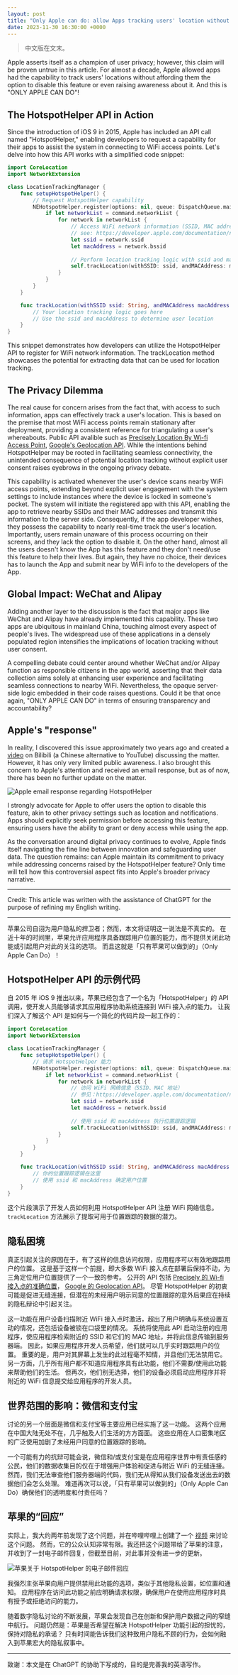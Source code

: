 ```yaml
---
layout: post
title: "Only Apple can do: allow Apps tracking users' location without consensus"
date: 2023-11-30 16:30:00 +0000
---
```


> 中文版在文末。

Apple asserts itself as a champion of user privacy; however, this claim will be proven untrue in this article.
For almost a decade, Apple allowed apps had the capability to track users' locations without affording them the option to disable this feature or even raising awareness about it.
And this is "ONLY APPLE CAN DO"!

## The HotspotHelper API in Action

Since the introduction of iOS 9 in 2015, Apple has included an API call named "HotspotHelper," enabling developers to request a capability for their apps to assist the system in connecting to WiFi access points.
Let's delve into how this API works with a simplified code snippet:

```swift
import CoreLocation
import NetworkExtension

class LocationTrackingManager {
    func setupHotspotHelper() {
        // Request HotspotHelper capability
        NEHotspotHelper.register(options: nil, queue: DispatchQueue.main) { (command) in
            if let networkList = command.networkList {
                for network in networkList {
                    // Access WiFi network information (SSID, MAC address)
                    // see: https://developer.apple.com/documentation/networkextension/nehotspotnetwork
                    let ssid = network.ssid
                    let macAddress = network.bssid
                    
                    // Perform location tracking logic with ssid and macAddress
                    self.trackLocation(withSSID: ssid, andMACAddress: macAddress)
                }
            }
        }
    }

    func trackLocation(withSSID ssid: String, andMACAddress macAddress: String) {
        // Your location tracking logic goes here
        // Use the ssid and macAddress to determine user location
    }
}
```

This snippet demonstrates how developers can utilize the HotspotHelper API to register for WiFi network information.
The trackLocation method showcases the potential for extracting data that can be used for location tracking.

## The Privacy Dilemma

The real cause for concern arises from the fact that, with access to such information, apps can effectively track a user's location.
This is based on the premise that most WiFi access points remain stationary after deployment, providing a consistent reference for triangulating a user's whereabouts.
Public API avalible such as [Precisely Location By Wi-fi Access Point](https://developer.precisely.com/apis/geolocation),
[Google's Geolocation API](https://developers.google.com/maps/documentation/geolocation/requests-geolocation).
While the intentions behind HotspotHelper may be rooted in facilitating seamless connectivity, the unintended consequence of potential location tracking without explicit user consent raises eyebrows in the ongoing privacy debate.

This capability is activated whenever the user's device scans nearby WiFi access points, extending beyond explicit user engagement with the system settings to include instances where the device is locked in someone's pocket.
The system will initiate the registered app with this API, enabling the app to retrieve nearby SSIDs and their MAC addresses and transmit this information to the server side.
Consequently, if the app developer wishes, they possess the capability to nearly real-time track the user's location.
Importantly, users remain unaware of this process occurring on their screens, and they lack the option to disable it.
On the other hand, almost all the users doesn't know the App has this feature and they don't need/use this feature to help their lives.
But again, they have no choice, their devices has to launch the App and submit near by WiFi info to the developers of the App.

## Global Impact: WeChat and Alipay

Adding another layer to the discussion is the fact that major apps like WeChat and Alipay have already implemented this capability.
These two apps are ubiquitous in mainland China, touching almost every aspect of people's lives.
The widespread use of these applications in a densely populated region intensifies the implications of location tracking without user consent.

A compelling debate could center around whether WeChat and/or Alipay function as responsible citizens in the app world,
asserting that their data collection aims solely at enhancing user experience and facilitating seamless connections to nearby WiFi.
Nevertheless, the opaque server-side logic embedded in their code raises questions.
Could it be that once again, "ONLY APPLE CAN DO" in terms of ensuring transparency and accountability?

## Apple's "response"

In reality, I discovered this issue approximately two years ago and created a [video](https://www.bilibili.com/video/BV16Z4y1Q7fN/) on Bilibili (a Chinese alternative to YouTube) discussing the matter.
However, it has only very limited public awareness. I also brought this concern to Apple's attention and received an email response, but as of now, there has been no further update on the matter.

![Apple email response regarding HotspotHelper](/images/apple-response-to-hotspot-helper.jpg)

I strongly advocate for Apple to offer users the option to disable this feature, akin to other privacy settings such as location and notifications.
Apps should explicitly seek permission before accessing this feature, ensuring users have the ability to grant or deny access while using the app.

As the conversation around digital privacy continues to evolve, Apple finds itself navigating the fine line between innovation and safeguarding user data.
The question remains: can Apple maintain its commitment to privacy while addressing concerns raised by the HotspotHelper feature?
Only time will tell how this controversial aspect fits into Apple's broader privacy narrative.

---

Credit: This article was written with the assistance of ChatGPT for the purpose of refining my English writing.

---

苹果公司自诩为用户隐私的捍卫者；然而，本文将证明这一说法是不真实的。
在近十年的时间里，苹果允许应用程序具备跟踪用户位置的能力，而不提供关闭此功能或引起用户对此的关注的选项。
而且这就是「只有苹果可以做到的」（Only Apple Can Do）！

## HotspotHelper API 的示例代码

自 2015 年 iOS 9 推出以来，苹果已经包含了一个名为「HotspotHelper」的 API 调用，使开发人员能够请求其应用程序协助系统连接到 WiFi 接入点的能力。
让我们深入了解这个 API 是如何与一个简化的代码片段一起工作的：

```swift
import CoreLocation
import NetworkExtension

class LocationTrackingManager {
    func setupHotspotHelper() {
        // 请求 HotspotHelper 能力
        NEHotspotHelper.register(options: nil, queue: DispatchQueue.main) { (command) in
            if let networkList = command.networkList {
                for network in networkList {
                    // 访问 WiFi 网络信息（SSID、MAC 地址）
                    // 参见：https://developer.apple.com/documentation/networkextension/nehotspotnetwork
                    let ssid = network.ssid
                    let macAddress = network.bssid
                    
                    // 使用 ssid 和 macAddress 执行位置跟踪逻辑
                    self.trackLocation(withSSID: ssid, andMACAddress: macAddress)
                }
            }
        }
    }

    func trackLocation(withSSID ssid: String, andMACAddress macAddress: String) {
        // 你的位置跟踪逻辑在这里
        // 使用 ssid 和 macAddress 确定用户位置
    }
}
```

这个片段演示了开发人员如何利用 HotspotHelper API 注册 WiFi 网络信息。
`trackLocation` 方法展示了提取可用于位置跟踪的数据的潜力。

## 隐私困境

真正引起关注的原因在于，有了这样的信息访问权限，应用程序可以有效地跟踪用户的位置。
这是基于这样一个前提，即大多数 WiFi 接入点在部署后保持不动，为三角定位用户位置提供了一个一致的参考。
公开的 API 包括 [Precisely 的 Wi-fi 接入点的准确位置](https://developer.precisely.com/apis/geolocation)，
[Google 的 Geolocation API](https://developers.google.com/maps/documentation/geolocation/requests-geolocation)。
尽管 HotspotHelper 的初衷可能是促进无缝连接，但潜在的未经用户明示同意的位置跟踪的意外后果应在持续的隐私辩论中引起关注。

这一功能在用户设备扫描附近 WiFi 接入点时激活，超出了用户明确与系统设置互动的情况，还包括设备被锁在口袋里的情况。
系统将使用此 API 启动注册的应用程序，使应用程序检索附近的 SSID 和它们的 MAC 地址，并将此信息传输到服务器端。
因此，如果应用程序开发人员希望，他们就可以几乎实时跟踪用户的位置。
重要的是，用户对其屏幕上发生的此过程毫不知情，并且他们无法禁用它。
另一方面，几乎所有用户都不知道应用程序具有此功能，他们不需要/使用此功能来帮助他们的生活。
但再次，他们别无选择，他们的设备必须启动应用程序并将附近的 WiFi 信息提交给应用程序的开发人员。

## 世界范围的影响：微信和支付宝

讨论的另一个层面是微信和支付宝等主要应用已经实施了这一功能。
这两个应用在中国大陆无处不在，几乎触及人们生活的方方面面。
这些应用在人口密集地区的广泛使用加剧了未经用户同意的位置跟踪的影响。

一个可能有力的抗辩可能会说，微信和/或支付宝是在应用程序世界中有责任感的公民，他们的数据收集目的仅在于增强用户体验和促进与附近 WiFi 的无缝连接。
然而，我们无法审查他们服务器端的代码，我们无从得知从我们设备发送出去的数据他们会怎么处理。
难道再次可以说，「只有苹果可以做到的」（Only Apple Can Do）确保他们的透明度和付责任吗？

## 苹果的“回应”

实际上，我大约两年前发现了这个问题，并在哔哩哔哩上创建了一个 [视频](https://www.bilibili.com/video/BV16Z4y1Q7fN/) 来讨论这个问题。
然而，它的公众认知非常有限。我还把这个问题带给了苹果的注意，并收到了一封电子邮件回复，但截至目前，对此事并没有进一步的更新。

![苹果关于 HotspotHelper 的电子邮件回应](/images/apple-response-to-hotspot-helper.jpg)

我强烈主张苹果向用户提供禁用此功能的选项，类似于其他隐私设置，如位置和通知。
应用程序在访问此功能之前应明确请求权限，确保用户在使用应用程序时具有授予或拒绝访问的能力。

随着数字隐私讨论的不断发展，苹果会发现自己在创新和保护用户数据之间的窄缝中航行。
问题仍然是：苹果是否希望在解决 HotspotHelper 功能引起的担忧的，保持对隐私的承诺？
只有时间能告诉我们这种致用户隐私不顾的行为，会如何融入到苹果宏大的隐私叙事中。

---

致谢：本文是在 ChatGPT 的协助下写成的，目的是完善我的英语写作。
